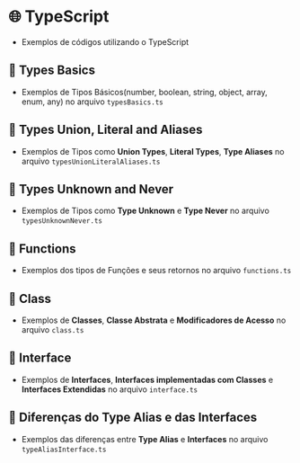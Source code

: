# 🌐 TypeScript

- Exemplos de códigos utilizando o TypeScript

## 📌 Types Basics

- Exemplos de Tipos Básicos(number, boolean, string, object, array, enum, any)
  no arquivo `typesBasics.ts`

## 📌 Types Union, Literal and Aliases

- Exemplos de Tipos como **Union Types**, **Literal Types**, **Type Aliases**
  no arquivo `typesUnionLiteralAliases.ts`

## 📌 Types Unknown and Never

- Exemplos de Tipos como **Type Unknown** e **Type Never** no arquivo
  `typesUnknownNever.ts`

## 📌 Functions

- Exemplos dos tipos de Funções e seus retornos no arquivo `functions.ts`

## 📌 Class

- Exemplos de **Classes**, **Classe Abstrata** e **Modificadores de Acesso**
  no arquivo `class.ts`

## 📌 Interface

- Exemplos de **Interfaces**, **Interfaces implementadas com Classes** e
  **Interfaces Extendidas** no arquivo `interface.ts`

## 📌 Diferenças do Type Alias e das Interfaces

- Exemplos das diferenças entre **Type Alias** e **Interfaces** no arquivo
  `typeAliasInterface.ts`
